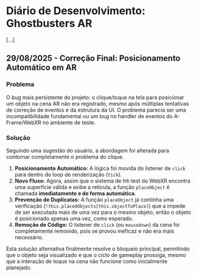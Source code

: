 # Diário de Desenvolvimento: Ghostbusters AR

[...]

## 29/08/2025 - Correção Final: Posicionamento Automático em AR

### Problema
O bug mais persistente do projeto: o clique/toque na tela para posicionar um objeto na cena AR não era registrado, mesmo após múltiplas tentativas de correção de eventos e da estrutura da UI. O problema parecia ser uma incompatibilidade fundamental ou um bug no handler de eventos do A-Frame/WebXR no ambiente de teste.

### Solução
Seguindo uma sugestão do usuário, a abordagem foi alterada para contornar completamente o problema do clique.
1.  **Posicionamento Automático:** A lógica foi movida do listener de `click` para dentro do loop de renderização (`tick`).
2.  **Novo Fluxo:** Agora, assim que o sistema de hit-test do WebXR encontra uma superfície válida e exibe a retícula, a função `placeObject` é chamada **imediatamente e de forma automática**.
3.  **Prevenção de Duplicatas:** A função `placeObject` já continha uma verificação (`!this.placedObjects[this.objectToPlace]`) que a impede de ser executada mais de uma vez para o mesmo objeto, então o objeto é posicionado apenas uma vez, como esperado.
4.  **Remoção de Código:** O listener de `click` (ou `mousedown`) da cena foi completamente removido, pois se provou ineficaz e não era mais necessário.

Esta solução alternativa finalmente resolve o bloqueio principal, permitindo que o objeto seja visualizado e que o ciclo de gameplay prossiga, mesmo que a interação de toque na cena não funcione como inicialmente planejado.